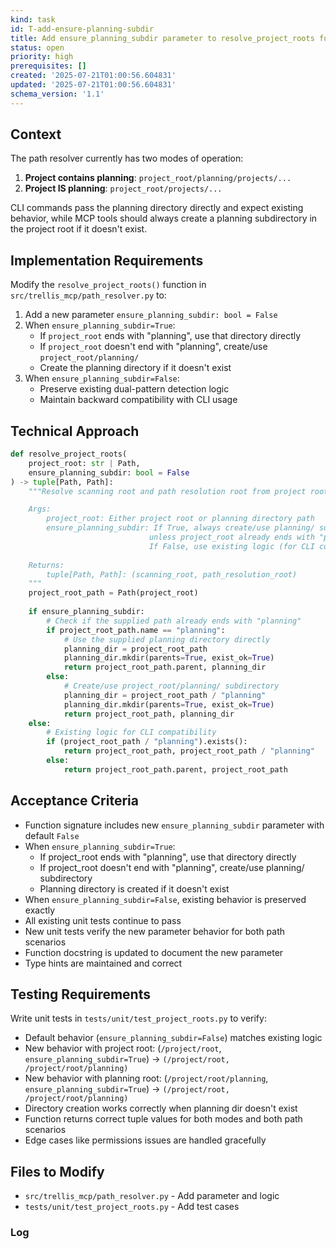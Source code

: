 ```yaml
---
kind: task
id: T-add-ensure-planning-subdir
title: Add ensure_planning_subdir parameter to resolve_project_roots function
status: open
priority: high
prerequisites: []
created: '2025-07-21T01:00:56.604831'
updated: '2025-07-21T01:00:56.604831'
schema_version: '1.1'
---
```

## Context

The path resolver currently has two modes of operation:
1. **Project contains planning**: `project_root/planning/projects/...`
2. **Project IS planning**: `project_root/projects/...`

CLI commands pass the planning directory directly and expect existing behavior, while MCP tools should always create a planning subdirectory in the project root if it doesn't exist.

## Implementation Requirements

Modify the `resolve_project_roots()` function in `src/trellis_mcp/path_resolver.py` to:

1. Add a new parameter `ensure_planning_subdir: bool = False`
2. When `ensure_planning_subdir=True`:
   - If `project_root` ends with "planning", use that directory directly
   - If `project_root` doesn't end with "planning", create/use `project_root/planning/`
   - Create the planning directory if it doesn't exist
3. When `ensure_planning_subdir=False`:
   - Preserve existing dual-pattern detection logic
   - Maintain backward compatibility with CLI usage

## Technical Approach

```python
def resolve_project_roots(
    project_root: str | Path, 
    ensure_planning_subdir: bool = False
) -> tuple[Path, Path]:
    """Resolve scanning root and path resolution root from project root.

    Args:
        project_root: Either project root or planning directory path
        ensure_planning_subdir: If True, always create/use planning/ subdirectory
                               unless project_root already ends with "planning"
                               If False, use existing logic (for CLI compatibility)
    
    Returns:
        tuple[Path, Path]: (scanning_root, path_resolution_root)
    """
    project_root_path = Path(project_root)
    
    if ensure_planning_subdir:
        # Check if the supplied path already ends with "planning"
        if project_root_path.name == "planning":
            # Use the supplied planning directory directly
            planning_dir = project_root_path
            planning_dir.mkdir(parents=True, exist_ok=True)
            return project_root_path.parent, planning_dir
        else:
            # Create/use project_root/planning/ subdirectory
            planning_dir = project_root_path / "planning"
            planning_dir.mkdir(parents=True, exist_ok=True)
            return project_root_path, planning_dir
    else:
        # Existing logic for CLI compatibility
        if (project_root_path / "planning").exists():
            return project_root_path, project_root_path / "planning"
        else:
            return project_root_path.parent, project_root_path
```

## Acceptance Criteria

- Function signature includes new `ensure_planning_subdir` parameter with default `False`
- When `ensure_planning_subdir=True`:
  - If project_root ends with "planning", use that directory directly
  - If project_root doesn't end with "planning", create/use planning/ subdirectory
  - Planning directory is created if it doesn't exist
- When `ensure_planning_subdir=False`, existing behavior is preserved exactly
- All existing unit tests continue to pass
- New unit tests verify the new parameter behavior for both path scenarios
- Function docstring is updated to document the new parameter
- Type hints are maintained and correct

## Testing Requirements

Write unit tests in `tests/unit/test_project_roots.py` to verify:
- Default behavior (`ensure_planning_subdir=False`) matches existing logic
- New behavior with project root: (`/project/root`, `ensure_planning_subdir=True`) → `(/project/root, /project/root/planning)`
- New behavior with planning root: (`/project/root/planning`, `ensure_planning_subdir=True`) → `(/project/root, /project/root/planning)`
- Directory creation works correctly when planning dir doesn't exist
- Function returns correct tuple values for both modes and both path scenarios  
- Edge cases like permissions issues are handled gracefully

## Files to Modify

- `src/trellis_mcp/path_resolver.py` - Add parameter and logic
- `tests/unit/test_project_roots.py` - Add test cases

### Log

